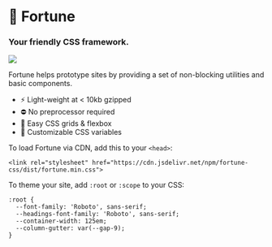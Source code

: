 # 🔮 Fortune

### Your friendly CSS framework.

[![](https://data.jsdelivr.com/v1/package/npm/fortune-css/badge)](https://www.jsdelivr.com/package/npm/fortune-css)

Fortune helps prototype sites by providing a set of non-blocking utilities and basic components.

- ⚡️ Light-weight at < 10kb gzipped
- ⛔️ No preprocessor required
- 📐 Easy CSS grids & flexbox
- 🌈 Customizable CSS variables

To load Fortune via CDN, add this to your `<head>`:

```
<link rel="stylesheet" href="https://cdn.jsdelivr.net/npm/fortune-css/dist/fortune.min.css">
```

To theme your site, add `:root` or `:scope` to your CSS:

```
:root {
  --font-family: 'Roboto', sans-serif;
  --headings-font-family: 'Roboto', sans-serif;
  --container-width: 125em;
  --column-gutter: var(--gap-9);
}
```
